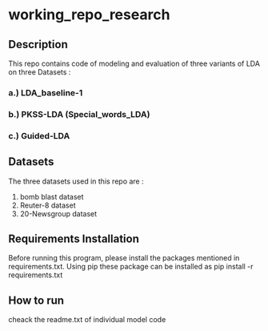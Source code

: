 # working_repo_research
## Description
This repo contains code of modeling and evaluation of three variants of LDA on three Datasets :
  ### a.) LDA_baseline-1
  ### b.) PKSS-LDA (Special_words_LDA)
  ### c.) Guided-LDA 
  
## Datasets  
The three datasets used in this repo are : 
1) bomb blast dataset
2) Reuter-8 dataset
3) 20-Newsgroup dataset

## Requirements Installation
Before running this program, please install the packages mentioned in requirements.txt. Using pip these package can be installed as 
pip install -r requirements.txt

## How to run 
cheack the readme.txt of individual model code
